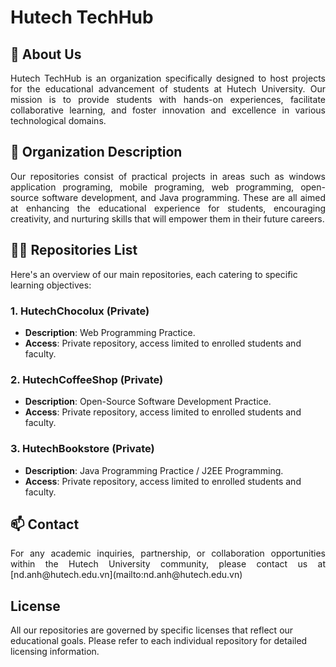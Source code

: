 # Hutech TechHub

## 👀 About Us

<p align="justify">
Hutech TechHub is an organization specifically designed to host projects for the educational advancement of students at Hutech University. Our mission is to provide students with hands-on experiences, facilitate collaborative learning, and foster innovation and excellence in various technological domains.
</p>

## 📝 Organization Description

<p align="justify">
Our repositories consist of practical projects in areas such as windows application programing, mobile programing, web programming, open-source software development, and Java programming. These are all aimed at enhancing the educational experience for students, encouraging creativity, and nurturing skills that will empower them in their future careers.
</p>

## 👨‍💻 Repositories List
Here's an overview of our main repositories, each catering to specific learning objectives:

### 1. HutechChocolux (Private)
- **Description**: Web Programming Practice.
- **Access**: Private repository, access limited to enrolled students and faculty.

### 2. HutechCoffeeShop (Private)
- **Description**: Open-Source Software Development Practice.
- **Access**: Private repository, access limited to enrolled students and faculty.

### 3. HutechBookstore (Private)
- **Description**: Java Programming Practice / J2EE Programming.
- **Access**: Private repository, access limited to enrolled students and faculty.

## 📫 Contact

<p align="justify">
For any academic inquiries, partnership, or collaboration opportunities within the Hutech University community, please contact us at [nd.anh@hutech.edu.vn](mailto:nd.anh@hutech.edu.vn)
</p>

## License
All our repositories are governed by specific licenses that reflect our educational goals. Please refer to each individual repository for detailed licensing information.
